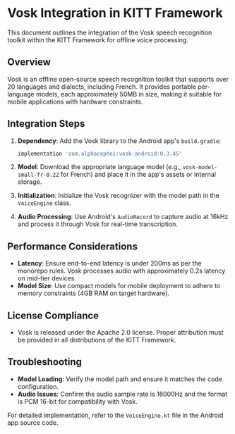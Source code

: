 # Vosk Integration in KITT Framework

This document outlines the integration of the Vosk speech recognition toolkit within the KITT Framework for offline voice processing.

## Overview

Vosk is an offline open-source speech recognition toolkit that supports over 20 languages and dialects, including French. It provides portable per-language models, each approximately 50MB in size, making it suitable for mobile applications with hardware constraints.

## Integration Steps

1. **Dependency**: Add the Vosk library to the Android app's `build.gradle`:

   ```gradle
   implementation 'com.alphacephei:vosk-android:0.3.45'
   ```

2. **Model**: Download the appropriate language model (e.g., `vosk-model-small-fr-0.22` for French) and place it in the app's assets or internal storage.
3. **Initialization**: Initialize the Vosk recognizer with the model path in the `VoiceEngine` class.
4. **Audio Processing**: Use Android's `AudioRecord` to capture audio at 16kHz and process it through Vosk for real-time transcription.

## Performance Considerations

- **Latency**: Ensure end-to-end latency is under 200ms as per the monorepo rules. Vosk processes audio with approximately 0.2s latency on mid-tier devices.
- **Model Size**: Use compact models for mobile deployment to adhere to memory constraints (4GB RAM on target hardware).

## License Compliance

- Vosk is released under the Apache 2.0 license. Proper attribution must be provided in all distributions of the KITT Framework.

## Troubleshooting

- **Model Loading**: Verify the model path and ensure it matches the code configuration.
- **Audio Issues**: Confirm the audio sample rate is 16000Hz and the format is PCM 16-bit for compatibility with Vosk.

For detailed implementation, refer to the `VoiceEngine.kt` file in the Android app source code.

